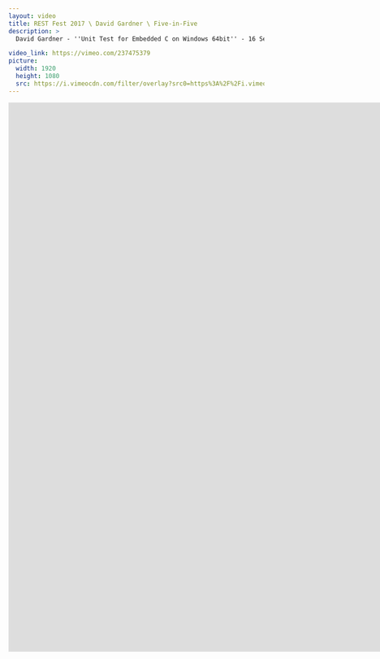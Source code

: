 ```yaml
---
layout: video
title: REST Fest 2017 \ David Gardner \ Five-in-Five
description: >
  David Gardner - ''Unit Test for Embedded C on Windows 64bit'' - 16 September 2017

video_link: https://vimeo.com/237475379
picture:
  width: 1920
  height: 1080
  src: https://i.vimeocdn.com/filter/overlay?src0=https%3A%2F%2Fi.vimeocdn.com%2Fvideo%2F659928952_1920x1080.jpg&src1=http%3A%2F%2Ff.vimeocdn.com%2Fp%2Fimages%2Fcrawler_play.png
---
```

<iframe src="https://player.vimeo.com/video/237475379?title=0&byline=0&portrait=0&badge=0&autopause=0&player_id=0" width="1920" height="1080" frameborder="0" title="REST Fest 2017 \ David Gardner \ Five-in-Five" webkitallowfullscreen mozallowfullscreen allowfullscreen></iframe>